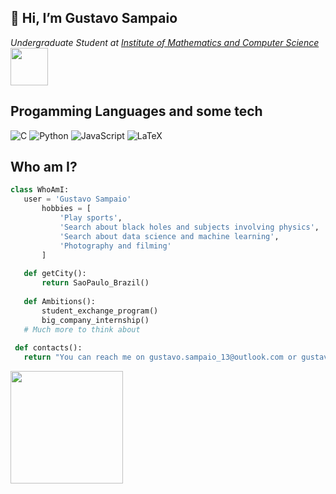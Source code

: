 <h2>👋 Hi, I’m Gustavo Sampaio </h2>
<p><em>Undergraduate Student at <a href="https://www.icmc.usp.br" target= "_blank">Institute of Mathematics and Computer Science </a><img src="https://media.giphy.com/media/wpoLqr5FT1sY0/giphy.gif" width="60"> 
</em></p>

## Progamming Languages and some tech
![C](https://img.shields.io/badge/c-%2300599C.svg?style=for-the-badge&logo=c&logoColor=white)
![Python](https://img.shields.io/badge/python-3670A0?style=for-the-badge&logo=python&logoColor=ffdd54)
![JavaScript](https://img.shields.io/badge/javascript-%23323330.svg?style=for-the-badge&logo=javascript&logoColor=%23F7DF1E)
![LaTeX](https://img.shields.io/badge/latex-%23008080.svg?style=for-the-badge&logo=latex&logoColor=white)

## Who am I?
 ```python
 class WhoAmI:
 	user = 'Gustavo Sampaio'
		hobbies = [
            'Play sports',
            'Search about black holes and subjects involving physics',
            'Search about data science and machine learning',
            'Photography and filming'
		]
	
	def getCity():
		return SaoPaulo_Brazil()
	
	def Ambitions():
		student_exchange_program()
		big_company_internship()
    # Much more to think about
    
  def contacts():
    return "You can reach me on gustavo.sampaio_13@outlook.com or gustavo.sampaio@usp.br"
 ```

<img height="180em" src="https://github-readme-stats.vercel.app/api?username=GusSampaio&show_icons=true&theme=tokyonight"/>

<!---
GusSampaio/GusSampaio is a ✨ special ✨ repository because its `README.md` (this file) appears on your GitHub profile.
You can click the Preview link to take a look at your changes.
--->
